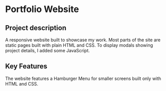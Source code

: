# Portfolio Website

## Project description
A responsive website built to showcase my work. Most parts of the site are static pages built with plain HTML and CSS. 
To display modals showing project details, I added some JavaScript.

## Key Features
The website features a Hamburger Menu for smaller screens built only with HTML and CSS. 
